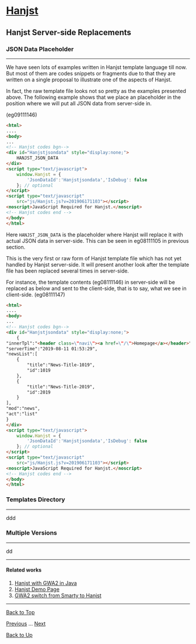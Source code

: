 # [Hanjst](/hanjst/index)
## Hanjst Server-side Replacements
### JSON Data Placeholder
---
We have seen lots of examples written in Hanjst template language till now. But most of them are codes snippets or fragments due to that they are written on a single proposal to illustrate one of the aspects of Hanjst.

In fact, the raw template file looks not so pretty as the examples presented above.
The following example shows that we place an placeholder in the position where we will put all JSON data from server-side in.

(eg09111146)
```html
<html>
....
<body>
...
<!-- Hanjst codes bgn-->
<div id="Hanjstjsondata" style="display:none;">
	HANJST_JSON_DATA
</div>
<script type="text/javascript">
    window.Hanjst = {
	    'JsonDataId':'Hanjstjsondata','IsDebug': false
    }; // optional
</script>
<script type="text/javascript" 
	src="js/Hanjst.js?v=201906171103"></script>
<noscript>JavaScript Required for Hanjst.</noscript>
<!-- Hanjst codes end -->
</body>
</html>
```

Here `HANJST_JSON_DATA` is the placeholder where Hanjst will replace it with actual JSON data in server-side. This can be seen in eg08111105 in previous section.

This is the very first or raw form of Hanjst template file which has not yet handled by Hanjst server-side. It will present another look after the template file has been replaced several times in server-side.

For instance, the template contents (eg08111146) in server-side will be replaced as below and sent to the client-side, that is to say, what we see in client-side. (eg08111147)

```html
<html>
....
<body>
...
<!-- Hanjst codes bgn-->
<div id="Hanjstjsondata" style="display:none;">
	{
"innerTpl":"<header class=\"navi\"><a href=\"/\">Homepage</a></header>",
"serverTime":"2019-08-11 01:53:29",
"newsList":[
	{
		"title":"News-Title-1019",
		"id":1019
	},
	{
		"title":"News-Title-2019",
		"id":2019
	}
],
"mod":"news",
"act":"list"
}
</div>
<script type="text/javascript">
    window.Hanjst = {
	    'JsonDataId':'Hanjstjsondata','IsDebug': false
    }; // optional
</script>
<script type="text/javascript" 
	src="js/Hanjst.js?v=201906171103"></script>
<noscript>JavaScript Required for Hanjst.</noscript>
<!-- Hanjst codes end -->
</body>
</html>
```



  

### Templates Directory
---
ddd


### Multiple Versions
---

dd

---

#### Related works

1. [Hanjst with GWA2 in Java](https://github.com/wadelau/GWA2/tree/master/java)
2. [Hanjst Demo Page](https://ufqi.com/dev/hanjst/)
3. [GWA2 switch from Smarty to Hanjst](https://ufqi.com/blog/gwa2-8-years-with-smarty-to-hanjst/)

---

[Back to Top](/hanjst/hanjst-function-replacement)

[Previous](./hanjst-class) ... [Next](./)

[Back to Up](/hanjst/index)

<!--stackedit_data:
eyJoaXN0b3J5IjpbOTMzMDMwMTczLDE1NjY4MTA3MTcsLTgyNj
YxNzA3NF19
-->
